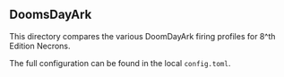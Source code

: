 DoomsDayArk
---

This directory compares the various DoomDayArk firing profiles for 8^th Edition Necrons. 

The full configuration can be found in the local `config.toml`.
